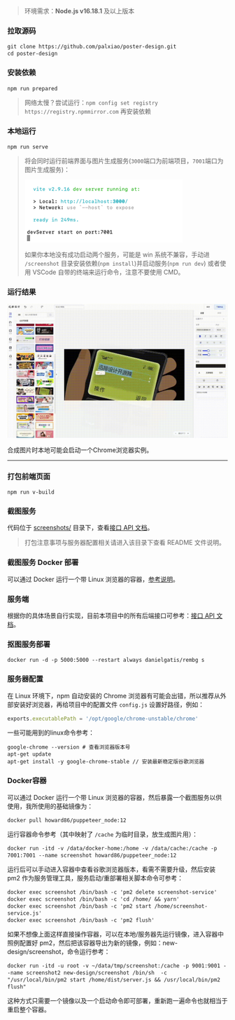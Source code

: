 > 环境需求：**Node.js v16.18.1** 及以上版本

### 拉取源码

```
git clone https://github.com/palxiao/poster-design.git
cd poster-design
```

### 安装依赖

```
npm run prepared
```

> 网络太慢？尝试运行：`npm config set registry https://registry.npmmirror.com` 再安装依赖


### 本地运行

```
npm run serve
```

> 将会同时运行前端界面与图片生成服务(`3000`端口为前端项目，`7001`端口为图片生成服务)：
> 
> ![](../images/2023-7-16-1689498291322.png)
> 
> 如果你本地没有成功启动两个服务，可能是 win 系统不兼容，手动进 `/screenshot` 目录安装依赖(`npm install`)并启动服务(`npm run dev`) 或者使用 VSCode 自带的终端来运行命令，注意不要使用 CMD。

### 运行结果

![](../images/2023-7-16-1689500112694.gif)

合成图片时本地可能会启动一个Chrome浏览器实例。

------

### 打包前端页面

```
npm run v-build
```

### 截图服务

代码位于 [screenshots/](https://github.com/palxiao/poster-design/tree/main/screenshot) 目录下，查看[接口 API 文档](https://xp.palxp.cn/apidoc/screenshot.html)。

> 打包注意事项与服务器配置相关请进入该目录下查看 README 文件说明。

### 截图服务 Docker 部署

可以通过 Docker 运行一个带 Linux 浏览器的容器，[参考说明](https://xp.palxp.cn/#/articles/1689319644311?id=docker%e5%ae%b9%e5%99%a8)。

### 服务端

根据你的具体场景自行实现，目前本项目中的所有后端接口可参考：[接口 API 文档](https://xp.palxp.cn/apidoc/index.html)。

### 抠图服务部署

```
docker run -d -p 5000:5000 --restart always danielgatis/rembg s
```

### 服务器配置

在 Linux 环境下，npm 自动安装的 Chrome 浏览器有可能会出错，所以推荐从外部安装好浏览器，再给项目中的配置文件 `config.js` 设置好路径，例如：

```js
exports.executablePath = '/opt/google/chrome-unstable/chrome'
```

一些可能用到的linux命令参考：

```shell
google-chrome --version # 查看浏览器版本号
apt-get update
apt-get install -y google-chrome-stable // 安装最新稳定版谷歌浏览器
```

### Docker容器

可以通过 Docker 运行一个带 Linux 浏览器的容器，然后暴露一个截图服务以供使用，我所使用的基础镜像为：

```
docker pull howard86/puppeteer_node:12
```

运行容器命令参考（其中映射了 `/cache` 为临时目录，放生成图片用）：

```
docker run -itd -v /data/docker-home:/home -v /data/cache:/cache -p 7001:7001 --name screenshot howard86/puppeteer_node:12
```

运行后可以手动进入容器中查看谷歌浏览器版本，看需不需要升级，然后安装 pm2 作为服务管理工具，服务启动/重部署相关脚本命令可参考：

```shell
docker exec screenshot /bin/bash -c 'pm2 delete screenshot-service'
docker exec screenshot /bin/bash -c 'cd /home/ && yarn'
docker exec screenshot /bin/bash -c 'pm2 start /home/screenshot-service.js'
docker exec screenshot /bin/bash -c 'pm2 flush'
```

如果不想像上面这样直接操作容器，可以在本地/服务器先运行镜像，进入容器中照例配置好 pm2，然后把该容器导出为新的镜像，例如：new-design/screenshot，命令运行参考：

```
docker run -itd -u root -v ~/data/tmp/screenshot:/cache -p 9001:9001 --name screenshot2 new-design/screenshot /bin/sh  -c "/usr/local/bin/pm2 start /home/dist/server.js && /usr/local/bin/pm2 flush"
```

这种方式只需要一个镜像以及一个启动命令即可部署，重新跑一遍命令也就相当于重启整个容器。